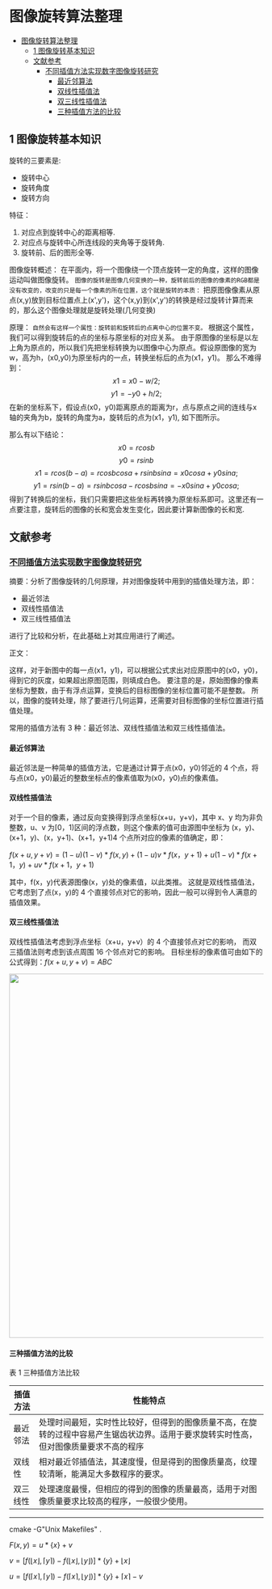 # 图像旋转算法整理

- [图像旋转算法整理](#%e5%9b%be%e5%83%8f%e6%97%8b%e8%bd%ac%e7%ae%97%e6%b3%95%e6%95%b4%e7%90%86)
  - [1 图像旋转基本知识](#1-%e5%9b%be%e5%83%8f%e6%97%8b%e8%bd%ac%e5%9f%ba%e6%9c%ac%e7%9f%a5%e8%af%86)
  - [文献参考](#%e6%96%87%e7%8c%ae%e5%8f%82%e8%80%83)
    - [不同插值方法实现数字图像旋转研究](#%e4%b8%8d%e5%90%8c%e6%8f%92%e5%80%bc%e6%96%b9%e6%b3%95%e5%ae%9e%e7%8e%b0%e6%95%b0%e5%ad%97%e5%9b%be%e5%83%8f%e6%97%8b%e8%bd%ac%e7%a0%94%e7%a9%b6)
      - [最近邻算法](#%e6%9c%80%e8%bf%91%e9%82%bb%e7%ae%97%e6%b3%95)
      - [双线性插值法](#%e5%8f%8c%e7%ba%bf%e6%80%a7%e6%8f%92%e5%80%bc%e6%b3%95)
      - [双三线性插值法](#%e5%8f%8c%e4%b8%89%e7%ba%bf%e6%80%a7%e6%8f%92%e5%80%bc%e6%b3%95)
      - [三种插值方法的比较](#%e4%b8%89%e7%a7%8d%e6%8f%92%e5%80%bc%e6%96%b9%e6%b3%95%e7%9a%84%e6%af%94%e8%be%83)

## 1 图像旋转基本知识

旋转的三要素是:

- 旋转中心
- 旋转角度
- 旋转方向

特征：

1. 对应点到旋转中心的距离相等.
2. 对应点与旋转中心所连线段的夹角等于旋转角.
3. 旋转前、后的图形全等.

图像旋转概述：
在平面内，将一个图像绕一个顶点旋转一定的角度，这样的图像运动叫做图像旋转。
`图像的旋转是图像几何变换的一种，旋转前后的图像的像素的RGB都是没有改变的，改变的只是每一个像素的所在位置，这个就是旋转的本质：`
把原图像像素从原点(x,y)放到目标位置点上(x',y')，这个(x,y)到(x',y')的转换是经过旋转计算而来的，那么这个图像处理就是旋转处理(几何变换)

原理：
`自然会有这样一个属性：旋转前和旋转后的点离中心的位置不变。`
根据这个属性，我们可以得到旋转后的点的坐标与原坐标的对应关系。
由于原图像的坐标是以左上角为原点的，所以我们先把坐标转换为以图像中心为原点。假设原图像的宽为w，高为h，(x0,y0)为原坐标内的一点，转换坐标后的点为(x1，y1)。
那么不难得到：
$$x1=x0-w/2;$$
$$y1=-y0+h/2;$$
在新的坐标系下，假设点(x0，y0)距离原点的距离为r，点与原点之间的连线与x轴的夹角为b，旋转的角度为a，旋转后的点为(x1，y1), 如下图所示。

那么有以下结论：
$$x0=rcosb$$
$$y0=rsinb$$
$$x1=rcos(b-a)=rcosbcosa+rsinbsina=x0cosa+y0sina;$$
$$y1=rsin(b-a)=rsinbcosa-rcosbsina=-x0sina+y0cosa;$$
得到了转换后的坐标，我们只需要把这些坐标再转换为原坐标系即可。这里还有一点要注意，旋转后的图像的长和宽会发生变化，因此要计算新图像的长和宽.

## 文献参考

### [不同插值方法实现数字图像旋转研究](http://xueshu.baidu.com/usercenter/paper/show?paperid=dcec566cc69eaf79cd0aeb691291c140&site=xueshu_se)

摘要：分析了图像旋转的几何原理，并对图像旋转中用到的插值处理方法，即：

- 最近邻法
- 双线性插值法
- 双三线性插值法

进行了比较和分析，在此基础上对其应用进行了阐述。

正文：

这样，对于新图中的每一点(x1，y1)，可以根据公式求出对应原图中的(x0，y0)，得到它的灰度，如果超出原图范围，则填成白色。
要注意的是，原始图像的像素坐标为整数，由于有浮点运算，变换后的目标图像的坐标位置可能不是整数。
所以，图像的旋转处理，除了要进行几何运算，还需要对目标图像的坐标位置进行插值处理。

常用的插值方法有 3 种：最近邻法、双线性插值法和双三线性插值法。

#### 最近邻算法

最近邻法是一种简单的插值方法，它是通过计算于点(x0，y0)邻近的 4 个点，将与点(x0，y0)最近的整数坐标点的像素值取为(x0，y0)点的像素值。

#### 双线性插值法

对于一个目的像素，通过反向变换得到浮点坐标(x+u，y+v)，其中 x、y 均为非负整数，u、v 为[0，1)区间的浮点数，则这个像素的值可由源图中坐标为 (x，y)、(x+1，y)、(x，y+1)、(x+1，y+1)4 个点所对应的像素的值确定，即：

$f(x+u,y+v)=(1-u)(1-v)*f(x,y)+(1-u)v*f(x，y+1)+u(1-v)*f(x+1，y)+uv*f(x+1，y+1)$

其中，f(x，y)代表源图像(x，y)处的像素值，以此类推。
这就是双线性插值法，它考虑到了点(x，y)的 4 个直接邻点对它的影响，因此一般可以得到令人满意的插值效果。

#### 双三线性插值法

双线性插值法考虑到浮点坐标（x+u，y+v）的 4 个直接邻点对它的影响， 而双三插值法则考虑到该点周围 16 个邻点对它的影响。
目标坐标的像素值可由如下的公式得到：$f(x+u,y+v)= ABC$

<div align="center">
  <img src=imgs/1.r.1.3.PNG width="720px"/>
</div>

#### 三种插值方法的比较

表 1 三种插值方法比较

插值方法 | 性能特点
-|-
最近邻法 | 处理时间最短，实时性比较好，但得到的图像质量不高，在旋转的过程中容易产生锯齿状边界。适用于要求旋转实时性高，但对图像质量要求不高的程序
双线性 | 相对最近邻插值法，其速度慢，但是得到的图像质量高，纹理较清晰，能满足大多数程序的要求。
双三线性 | 处理速度最慢，但相应的得到的图像的质量最高，适用于对图像质量要求比较高的程序，一般很少使用。

---

cmake -G"Unix Makefiles" .

$F(x, y)=u* \{ x \} + v$

$v=[f(\lfloor x\rfloor, \lceil y \rceil) - f(\lfloor x\rfloor, \lfloor y \rfloor)]*\{ y \}+\lfloor x\rfloor$

$u=[f(\lceil x \rceil, \lceil y \rceil)-f(\lceil x \rceil, \lfloor y\rfloor)]*\{ y \}+\lceil x \rceil-v$
